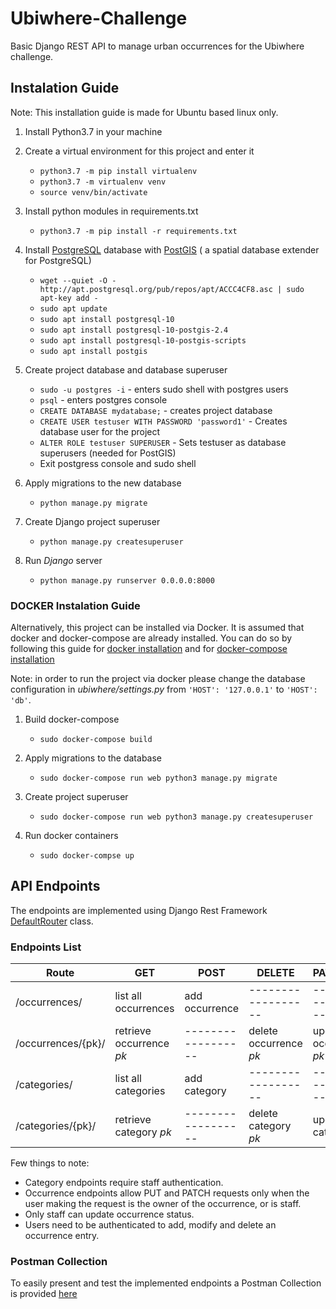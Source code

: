 
# Ubiwhere-Challenge

Basic Django REST API to manage urban occurrences for the Ubiwhere challenge.

## Instalation Guide
Note: This installation guide is made for Ubuntu based linux only.

 1. Install Python3.7 in your machine
 
 2. Create a virtual environment for this project and enter it
 	- ```python3.7 -m pip install virtualenv```
 	- ```python3.7 -m virtualenv venv```
 	- ```source venv/bin/activate```
 
 3. Install python modules in requirements.txt
	- ```python3.7 -m pip install -r requirements.txt```
 
 4. Install  [PostgreSQL](https://postgresql.org) database with [PostGIS](https://postgis.net/) ( a spatial database extender for PostgreSQL)
	- ```wget --quiet -O - http://apt.postgresql.org/pub/repos/apt/ACCC4CF8.asc | sudo apt-key add -```
	- ```sudo apt update```
	- ```sudo apt install postgresql-10```
	- ```sudo apt install postgresql-10-postgis-2.4```
	- ```sudo apt install postgresql-10-postgis-scripts```
	- ```sudo apt install postgis```

5. Create project database and database superuser
	- ```sudo -u postgres -i``` - enters sudo shell with postgres users
	- ```psql``` - enters postgres console
	- ```CREATE DATABASE mydatabase;``` - creates project database
	- ```CREATE USER testuser WITH PASSWORD 'password1'``` - Creates database user for the project
	- ```ALTER ROLE testuser SUPERUSER``` - Sets testuser as database superusers (needed for PostGIS)
	- Exit postgress console and sudo shell

6. Apply migrations to the new database
	- ```python manage.py migrate```

7. Create Django project superuser
	- ```python manage.py createsuperuser```

8. Run _Django_ server
	- ```python manage.py runserver 0.0.0.0:8000```


### DOCKER Instalation Guide
Alternatively, this project can be installed via Docker. It is assumed that docker and docker-compose are already installed. You can do so by following this guide for [docker installation](https://docs.docker.com/engine/install/ubuntu/) and for [docker-compose installation](https://docs.docker.com/compose/install/)

Note: in order to run the project via docker please change the database configuration in _ubiwhere/settings.py_ from ```'HOST': '127.0.0.1'``` to ```'HOST': 'db'```. 

1. Build docker-compose 
	- ```sudo docker-compose build```

2. Apply migrations to the database
	- ```sudo docker-compose run web python3 manage.py migrate```

3. Create project superuser
	- ```sudo docker-compose run web python3 manage.py createsuperuser``` 

4. Run docker containers
	- ```sudo docker-compse up``` 


## API Endpoints
The endpoints are implemented using Django Rest Framework [DefaultRouter](https://www.django-rest-framework.org/api-guide/routers/#defaultrouter) class.

### Endpoints List

|Route| GET | POST |  DELETE |  PATCH/PUT |
|--|--|--|--|--|
|/occurrences/| list all occurrences | add occurrence |------------------ | ------------------ | 
|/occurrences/{pk}/| retrieve occurrence _pk_ | ------------------ | delete occurrence _pk_ | update occurrence _pk_  |
|/categories/| list all categories| add category | ------------------ | ------------------ |
|/categories/{pk}/| retrieve category _pk_ | ------------------  | delete category _pk_ | update category _pk_ |

Few things to note:
 - Category endpoints require staff authentication.
 - Occurrence endpoints allow PUT and PATCH requests only when the user making the request is the owner of the occurrence, or is staff.
 - Only staff can update occurrence status. 
 - Users need to be authenticated to add, modify and delete an occurrence entry.

### Postman Collection
To easily present and test the implemented endpoints a Postman Collection is provided [here](https://www.getpostman.com/collections/af5ca37b2c5550c8ad86)
